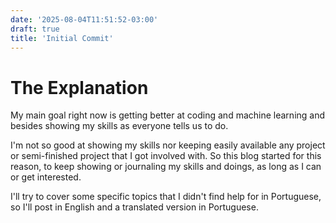 ```yaml
---
date: '2025-08-04T11:51:52-03:00'
draft: true
title: 'Initial Commit'
---
```


# The Explanation

My main goal right now is getting better at coding and machine learning and besides showing my skills as everyone tells us to do.

I'm not so good at showing my skills nor keeping easily available any project or semi-finished project that I got involved with. So this blog started for this reason, to keep showing or journaling my skills and doings, as long as I can or get interested.

I'll try to cover some specific topics that I didn't find help for in Portuguese, so I'll post in English and a translated version in Portuguese.
